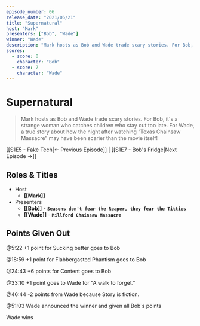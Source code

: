```yaml
---
episode_number: 06
release_date: "2021/06/21"
title: "Supernatural"
host: "Mark"
presenters: ["Bob", "Wade"]
winner: "Wade"
description: "Mark hosts as Bob and Wade trade scary stories. For Bob, it's a strange woman who catches children who stay out too late. For Wade, a true story about how the night after watching “Texas Chainsaw Massacre” may have been scarier than the movie itself!"
scores:
  - score: 0
    character: "Bob"
  - score: 7
    character: "Wade"
---
```


# Supernatural

> Mark hosts as Bob and Wade trade scary stories. For Bob, it's a strange woman who catches children who stay out too late. For Wade, a true story about how the night after watching “Texas Chainsaw Massacre” may have been scarier than the movie itself!

[[S1E5 - Fake Tech|← Previous Episode]] | [[S1E7 - Bob's Fridge|Next Episode →]]

## Roles & Titles

- Host
  - **[[Mark]]**
- Presenters
  - **[[Bob]]** - **`Seasons don't fear the Reaper, they fear the Titties`**
  - **[[Wade]]** - **`Millford Chainsaw Massacre`**

## Points Given Out

@5:22 +1 point for Sucking better goes to Bob

@18:59 +1 point for Flabbergasted Phantism goes to Bob

@24:43 +6 points for Content goes to Bob

@33:10 +1 point goes to Wade for "A walk to forget."

@46:44 -2 points from Wade because Story is fiction.

@51:03 Wade announced the winner and given all Bob's points

Wade wins
